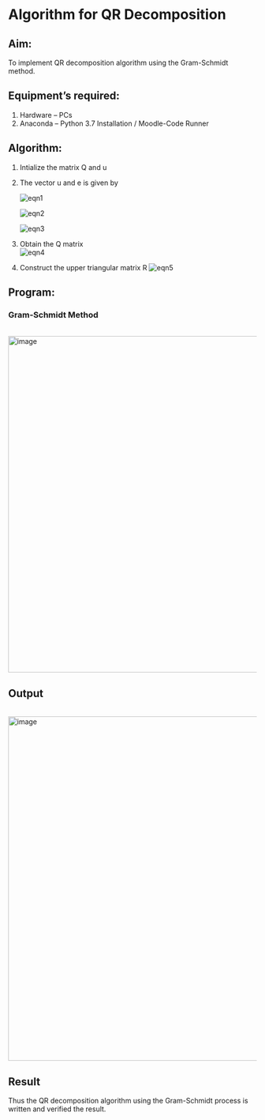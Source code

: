 # Algorithm for QR Decomposition
## Aim:
To implement QR decomposition algorithm using the Gram-Schmidt method.
## Equipment’s required:
1.	Hardware – PCs
2.	Anaconda – Python 3.7 Installation / Moodle-Code Runner
## Algorithm:
1.	Intialize the matrix Q and u
2.	The vector u and e is given by

    ![eqn1](./ex4.jpg)

    ![eqn2](./ex6.jpg)

    ![eqn3](./ex3.jpg)

3.	Obtain the Q matrix   
    ![eqn4](./ex1.jpg)
4.	Construct the upper triangular matrix R
    ![eqn5](./ex2.jpg)



## Program:
### Gram-Schmidt Method
<br/>
<img width="697" height="681" alt="image" src="https://github.com/user-attachments/assets/2dd4a5cd-8b48-443e-ad3b-083d6a6801f3" />
<br/>

## Output
<br/>
<img width="659" height="697" alt="image" src="https://github.com/user-attachments/assets/7ddf1a2f-b35b-46c1-9c60-e46ba02e6415" />
<br/>

## Result
Thus the QR decomposition algorithm using the Gram-Schmidt process is written and verified the result.

